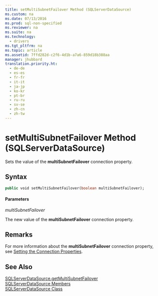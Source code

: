 ```yaml
---
title: setMultiSubnetFailover Method (SQLServerDataSource)
ms.custom: na
ms.date: 07/13/2016
ms.prod: sql-non-specified
ms.reviewer: na
ms.suite: na
ms.technology: 
  - drivers
ms.tgt_pltfrm: na
ms.topic: article
ms.assetid: 7ffd282d-c2f6-4d1b-a7a6-859d18b388aa
manager: jhubbard
translation.priority.ht: 
  - de-de
  - es-es
  - fr-fr
  - it-it
  - ja-jp
  - ko-kr
  - pt-br
  - ru-ru
  - sv-se
  - zh-cn
  - zh-tw
---
```

# setMultiSubnetFailover Method (SQLServerDataSource)
  Sets the value of the **multiSubnetFailover** connection property.  
  
## Syntax  
  
```vb  
public void setMultiSubnetFailover(boolean multiSubnetFailover);  
```  
  
#### Parameters  
 *multiSubnetFailover*  
  
 The new value of the **multiSubnetFailover** connection property.  
  
## Remarks  
 For more information about the **multiSubnetFailover** connection property, see [Setting the Connection Properties](../content/Setting-the-Connection-Properties.md).  
  
## See Also  
 [SQLServerDataSource.getMultiSubnetFailover](../content/getMultiSubnetFailover-Method--SQLServerDataSource-.md)   
 [SQLServerDataSource Members](../content/SQLServerDataSource-Members.md)   
 [SQLServerDataSource Class](../content/SQLServerDataSource-Class.md)  
  
  